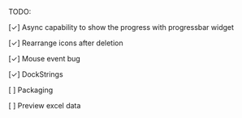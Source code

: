 TODO:

[✓] Async capability to show the progress with progressbar widget

[✓] Rearrange icons after deletion

[✓] Mouse event bug

[✓] DockStrings

[ ] Packaging

[ ] Preview excel data
